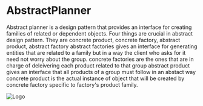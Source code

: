 # AbstractPlanner

Abstract planner is a design pattern that provides an interface for creating families of related or dependent objects. 
Four things are crucial in abstract design pattern. They are concrete product, concrete factory, abstract product, abstract factory
abstract factories gives an interface for generating entities that are related to a family but in a way the client who asks for it need not worry about the group.
concrete factories are the ones that are in charge of deleivering each product related to that group
abstract product gives an interface that all products of a group must follow in an abstact way
concrete product is the actual instance of object that will be created by concrete factory specific to factory's product family.

![Logo](../structure.png)

